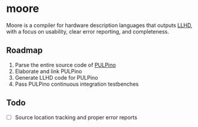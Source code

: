 # moore

Moore is a compiler for hardware description languages that outputs [LLHD][2], with a focus on usability, clear error reporting, and completeness.

## Roadmap

1. Parse the entire source code of [PULPino][1]
2. Elaborate and link PULPino
3. Generate LLHD code for PULPino
4. Pass PULPino continuous integration testbenches

## Todo

- [ ] Source location tracking and proper error reports


[1]: https://github.com/pulp-platform/pulpino
[2]: https://github.com/fabianschuiki/llhd
